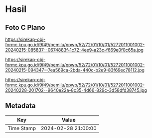 # Hasil

## Foto C Plano

https://sirekap-obj-formc.kpu.go.id/9f49/pemilu/ppwp/52/72/01/10/01/5272011001002-20240215-085837--0674883f-1c72-4ee9-a23c-f669e0f0c65a.jpg

https://sirekap-obj-formc.kpu.go.id/9f49/pemilu/ppwp/52/72/01/10/01/5272011001002-20240215-094347--7ea569ca-2bda-440c-b2e9-83f69ec78112.jpg

https://sirekap-obj-formc.kpu.go.id/9f49/pemilu/ppwp/52/72/01/10/01/5272011001002-20240228-201702--9640e22a-8c35-4d66-829c-3d58dfd38745.jpg


## Metadata

| Key        | Value               |
| ---------- | ------------------- |
| Time Stamp | 2024-02-28 21:00:00 |



